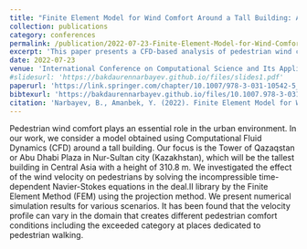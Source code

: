 ```yaml
---
title: "Finite Element Model for Wind Comfort Around a Tall Building: A Case Study of Tower of Qazaqstan"
collection: publications
category: conferences
permalink: /publication/2022-07-23-Finite-Element-Model-for-Wind-Comfort-Around-a-Tall-Building-A-Case-Study-of-Tower-of-Qazaqstan
excerpt: 'This paper presents a CFD-based analysis of pedestrian wind comfort around the Tower of Qazaqstan in Astana (previously known as Nur-Sultan), Kazakhstan, using the incompressible time-dependent Navier-Stokes equations solved via the Finite Element Method. The simulations reveal variable wind velocity profiles that, in some areas, exceed acceptable comfort thresholds for pedestrians.'
date: 2022-07-23
venue: 'International Conference on Computational Science and Its Applications – ICCSA 2022 Workshops'
#slidesurl: 'https://bakdaurennarbayev.github.io/files/slides1.pdf'
paperurl: 'https://link.springer.com/chapter/10.1007/978-3-031-10542-5_37'
bibtexurl: 'https://bakdaurennarbayev.github.io/files/10.1007.978-3-031-10542-5_37.bib'
citation: 'Narbayev, B., Amanbek, Y. (2022). Finite Element Model for Wind Comfort Around a Tall Building: A Case Study of Tower of Qazaqstan. International Conference on Computational Science and Its Applications – ICCSA 2022 Workshops. Lecture Notes in Computer Science, vol 13380. Springer, Cham. https://doi.org/10.1007/978-3-031-10542-5_37'
---
```

Pedestrian wind comfort plays an essential role in the urban environment. In our work, we consider a model obtained using Computational Fluid Dynamics (CFD) around a tall building. Our focus is the Tower of Qazaqstan or Abu Dhabi Plaza in Nur-Sultan city (Kazakhstan), which will be the tallest building in Central Asia with a height of 310.8 m. We investigated the effect of the wind velocity on pedestrians by solving the incompressible time-dependent Navier-Stokes equations in the deal.II library by the Finite Element Method (FEM) using the projection method. We present numerical simulation results for various scenarios. It has been found that the velocity profile can vary in the domain that creates different pedestrian comfort conditions including the exceeded category at places dedicated to pedestrian walking.
